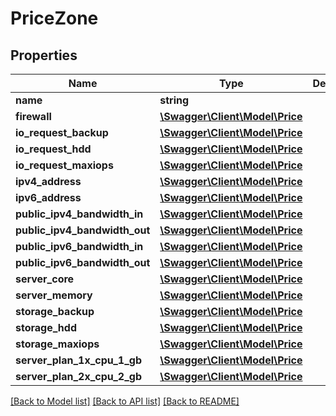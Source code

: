 # PriceZone

## Properties
Name | Type | Description | Notes
------------ | ------------- | ------------- | -------------
**name** | **string** |  | [optional] 
**firewall** | [**\Swagger\Client\Model\Price**](Price.md) |  | [optional] 
**io_request_backup** | [**\Swagger\Client\Model\Price**](Price.md) |  | [optional] 
**io_request_hdd** | [**\Swagger\Client\Model\Price**](Price.md) |  | [optional] 
**io_request_maxiops** | [**\Swagger\Client\Model\Price**](Price.md) |  | [optional] 
**ipv4_address** | [**\Swagger\Client\Model\Price**](Price.md) |  | [optional] 
**ipv6_address** | [**\Swagger\Client\Model\Price**](Price.md) |  | [optional] 
**public_ipv4_bandwidth_in** | [**\Swagger\Client\Model\Price**](Price.md) |  | [optional] 
**public_ipv4_bandwidth_out** | [**\Swagger\Client\Model\Price**](Price.md) |  | [optional] 
**public_ipv6_bandwidth_in** | [**\Swagger\Client\Model\Price**](Price.md) |  | [optional] 
**public_ipv6_bandwidth_out** | [**\Swagger\Client\Model\Price**](Price.md) |  | [optional] 
**server_core** | [**\Swagger\Client\Model\Price**](Price.md) |  | [optional] 
**server_memory** | [**\Swagger\Client\Model\Price**](Price.md) |  | [optional] 
**storage_backup** | [**\Swagger\Client\Model\Price**](Price.md) |  | [optional] 
**storage_hdd** | [**\Swagger\Client\Model\Price**](Price.md) |  | [optional] 
**storage_maxiops** | [**\Swagger\Client\Model\Price**](Price.md) |  | [optional] 
**server_plan_1x_cpu_1_gb** | [**\Swagger\Client\Model\Price**](Price.md) |  | [optional] 
**server_plan_2x_cpu_2_gb** | [**\Swagger\Client\Model\Price**](Price.md) |  | [optional] 

[[Back to Model list]](../README.md#documentation-for-models) [[Back to API list]](../README.md#documentation-for-api-endpoints) [[Back to README]](../README.md)


